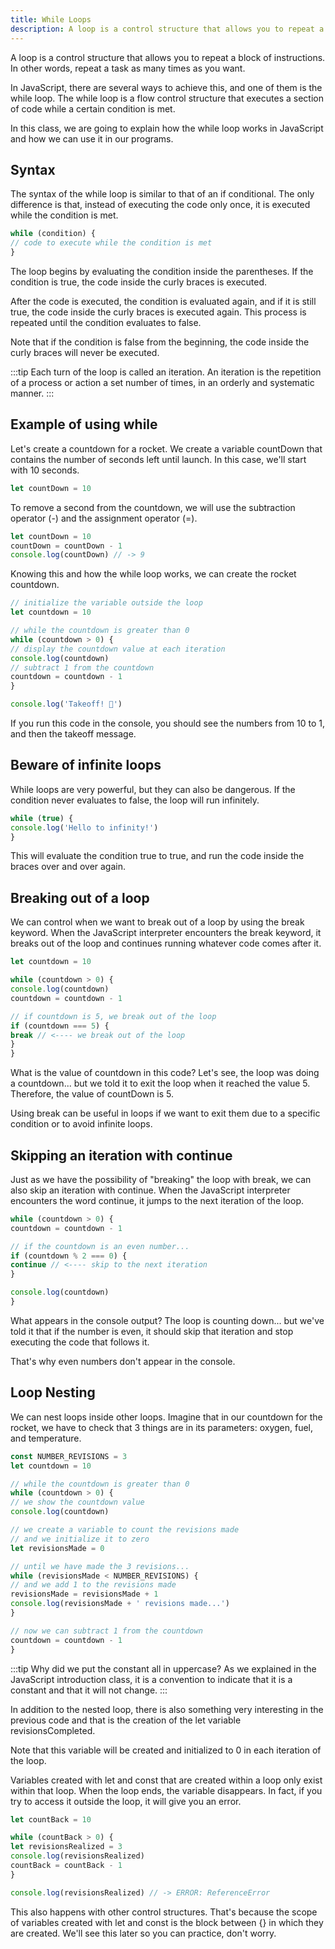 ```yaml
---
title: While Loops
description: A loop is a control structure that allows you to repeat a block of instructions. In other words, repeat a task as many times as you want.
---
```


A loop is a control structure that allows you to repeat a block of instructions. In other words, repeat a task as many times as you want.

In JavaScript, there are several ways to achieve this, and one of them is the while loop. The while loop is a flow control structure that executes a section of code while a certain condition is met.

In this class, we are going to explain how the while loop works in JavaScript and how we can use it in our programs.

## Syntax
The syntax of the while loop is similar to that of an if conditional. The only difference is that, instead of executing the code only once, it is executed while the condition is met.

``` js title="While"
while (condition) {
// code to execute while the condition is met
}
```

The loop begins by evaluating the condition inside the parentheses. If the condition is true, the code inside the curly braces is executed.

After the code is executed, the condition is evaluated again, and if it is still true, the code inside the curly braces is executed again. This process is repeated until the condition evaluates to false.

Note that if the condition is false from the beginning, the code inside the curly braces will never be executed.

:::tip
Each turn of the loop is called an iteration. An iteration is the repetition of a process or action a set number of times, in an orderly and systematic manner.
:::

## Example of using while
Let's create a countdown for a rocket. We create a variable countDown that contains the number of seconds left until launch. In this case, we'll start with 10 seconds.
``` js title="While Example 1"
let countDown = 10
```

To remove a second from the countdown, we will use the subtraction operator (-) and the assignment operator (=).

``` js title="While Example 2"
let countDown = 10
countDown = countDown - 1
console.log(countDown) // -> 9
```

Knowing this and how the while loop works, we can create the rocket countdown.

``` js title="While Example 3"
// initialize the variable outside the loop
let countdown = 10

// while the countdown is greater than 0
while (countdown > 0) {
// display the countdown value at each iteration
console.log(countdown)
// subtract 1 from the countdown
countdown = countdown - 1
}

console.log('Takeoff! 🚀')
```

If you run this code in the console, you should see the numbers from 10 to 1, and then the takeoff message.

## Beware of infinite loops

While loops are very powerful, but they can also be dangerous. If the condition never evaluates to false, the loop will run infinitely.
``` js title="Infinite Loops"
while (true) {
console.log('Hello to infinity!')
}
```
This will evaluate the condition true to true, and run the code inside the braces over and over again.

## Breaking out of a loop
We can control when we want to break out of a loop by using the break keyword. When the JavaScript interpreter encounters the break keyword, it breaks out of the loop and continues running whatever code comes after it.

``` js title="Break"
let countdown = 10

while (countdown > 0) {
console.log(countdown)
countdown = countdown - 1

// if countdown is 5, we break out of the loop
if (countdown === 5) {
break // <---- we break out of the loop
}
}
```

What is the value of countdown in this code? Let's see, the loop was doing a countdown... but we told it to exit the loop when it reached the value 5. Therefore, the value of countDown is 5.

Using break can be useful in loops if we want to exit them due to a specific condition or to avoid infinite loops.

## Skipping an iteration with continue
Just as we have the possibility of "breaking" the loop with break, we can also skip an iteration with continue. When the JavaScript interpreter encounters the word continue, it jumps to the next iteration of the loop.

``` js title="Continue"
while (countdown > 0) {
countdown = countdown - 1

// if the countdown is an even number...
if (countdown % 2 === 0) {
continue // <---- skip to the next iteration
}

console.log(countdown)
}
```

What appears in the console output? The loop is counting down... but we've told it that if the number is even, it should skip that iteration and stop executing the code that follows it.

That's why even numbers don't appear in the console.

## Loop Nesting
We can nest loops inside other loops. Imagine that in our countdown for the rocket, we have to check that 3 things are in its parameters: oxygen, fuel, and temperature.

``` js title="Loop Nesting"
const NUMBER_REVISIONS = 3
let countdown = 10

// while the countdown is greater than 0
while (countdown > 0) {
// we show the countdown value
console.log(countdown)

// we create a variable to count the revisions made
// and we initialize it to zero
let revisionsMade = 0

// until we have made the 3 revisions...
while (revisionsMade < NUMBER_REVISIONS) {
// and we add 1 to the revisions made
revisionsMade = revisionsMade + 1
console.log(revisionsMade + ' revisions made...')
}

// now we can subtract 1 from the countdown
countdown = countdown - 1
}
```

:::tip
Why did we put the constant all in uppercase? As we explained in the JavaScript introduction class, it is a convention to indicate that it is a constant and that it will not change.
:::

In addition to the nested loop, there is also something very interesting in the previous code and that is the creation of the let variable revisionsCompleted.

Note that this variable will be created and initialized to 0 in each iteration of the loop.

Variables created with let and const that are created within a loop only exist within that loop. When the loop ends, the variable disappears. In fact, if you try to access it outside the loop, it will give you an error.

``` js title="Accessing a variable inside a loop"
let countBack = 10

while (countBack > 0) {
let revisionsRealized = 3
console.log(revisionsRealized)
countBack = countBack - 1
}

console.log(revisionsRealized) // -> ERROR: ReferenceError
```

This also happens with other control structures. That's because the scope of variables created with let and const is the block between {} in which they are created. We'll see this later so you can practice, don't worry.